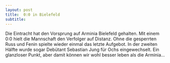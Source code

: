 ```yaml
---
layout: post
title:  0:0 in Bielefeld
subtitle:  
---
```


Die Eintracht hat den Vorsprung auf Arminia Bielefeld gehalten. Mit einem 0:0 hielt die Mannschaft den Verfolger auf Distanz. Ohne die gesperrten Russ und Fenin spielte wieder einmal das letzte Aufgebot. In der zweiten Hälfte wurde sogar Debütant Sebastian Jung für Ochs eingewechselt. Ein glanzloser Punkt, aber damit können wir wohl besser leben als die Arminia...


